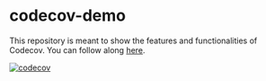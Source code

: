 # codecov-demo
This repository is meant to show the features and functionalities of Codecov. You can follow along [here](https://docs.codecov.com/docs/codecov-tutorial).

[![codecov](https://codecov.io/gh/edwade/codecov-demo/branch/main/graph/badge.svg?token=WO9FNXEDQM)](https://codecov.io/gh/edwade/codecov-demo)